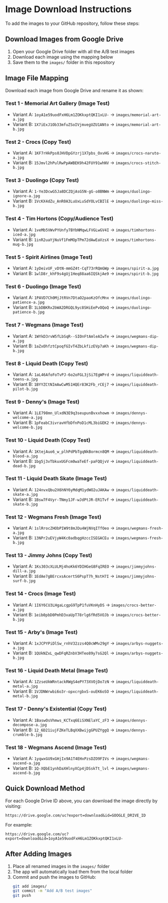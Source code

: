 # Image Download Instructions

To add the images to your GitHub repository, follow these steps:

## Download Images from Google Drive

1. Open your Google Drive folder with all the A/B test images
2. Download each image using the mapping below
3. Save them to the `images/` folder in this repository

## Image File Mapping

Download each image from Google Drive and rename it as shown:

### Test 1 - Memorial Art Gallery (Image Test)
- Variant A: `1oyA1e59uodFxH6Lm1ZOKkxptQKI1xLU-` → `images/memorial-art-a.jpg`
- Variant B: `1X7iExJ1Ob33mfuZSoIVjmvegUZU1ANto` → `images/memorial-art-b.jpg`

### Test 2 - Crocs (Copy Test)
- Variant A: `1KF7rHkPps0JHVDpGYzrj1X7pbs_OxvHG` → `images/crocs-naruto-a.jpg`
- Variant B: `15Jmvl2hPulRwPpAWBEK9h42FUY91whNV` → `images/crocs-stitch-b.jpg`

### Test 3 - Duolingo (Copy Test)
- Variant A: `1-Ye3DcwG5Ja8DCZQjAsG5N-gG-o8BNWm` → `images/duolingo-ignore-a.jpg`
- Variant B: `1VcKX4dZu_AnR0A3LuUxLuSdYOLvCBIlE` → `images/duolingo-miss-b.jpg`

### Test 4 - Tim Hortons (Copy/Audience Test)
- Variant A: `1veMb5VWvPYUnfy7BYbNMqwLFVGLwGV4I` → `images/timhortons-iced-a.jpg`
- Variant B: `1inR2uaYjNuVf1FmMOpTPm72dAwEaVzsX` → `images/timhortons-mug-b.jpg`

### Test 5 - Spirit Airlines (Image Test)
- Variant A: `1yDeivUF_vDtN-mmGZ4t-CqT73rRQmGWp` → `images/spirit-a.jpg`
- Variant B: `1wlD8r_khF9s4gUj1Heq88aa6IQSkjAe9` → `images/spirit-b.jpg`

### Test 6 - Duolingo (Image Test)
- Variant A: `1PAVD7Ch0MjJtRVn7DtaO2paoKzOfcMnx` → `images/duolingo-patience-a.jpg`
- Variant B: `1LbDBKRx2bWA2DRGQL9yc8SHiEePvOQoQ` → `images/duolingo-patience-b.jpg`

### Test 7 - Wegmans (Image Test)
- Variant A: `1WYkD3rvW5fLbSqR--SIOnFtAmleAIwTe` → `images/wegmans-dip-a.jpg`
- Variant B: `1aZxOhfztCpoqfGIvT4ZbLkfizEVp7aKh` → `images/wegmans-dip-b.jpg`

### Test 8 - Liquid Death (Copy Test)
- Variant A: `1aL46AfoFoTvPJ-6o2oFGL3jSi7EgWPrd` → `images/liquiddeath-teens-a.jpg`
- Variant B: `1BYYZCtNImAwCwM51HQEr83K2Fb_rCEj7` → `images/liquiddeath-pilot-b.jpg`

### Test 9 - Denny's (Image Test)
- Variant A: `1LE798mn_UlxdN3E9q3seupunBvxxhowm` → `images/dennys-welcome-a.jpg`
- Variant B: `1pFeabC3ivravHfbDfnPoD1cML3biGEK2` → `images/dennys-welcome-b.jpg`

### Test 10 - Liquid Death (Copy Test)
- Variant A: `1KtejAuo6_w_plhPdPbTgqNkBormcn8QM` → `images/liquiddeath-blood-a.jpg`
- Variant B: `1bg5j3vTbkuxUGFcm0waTeEf-paFQQjvV` → `images/liquiddeath-dead-b.jpg`

### Test 11 - Liquid Death Skate (Image Test)
- Variant A: `124nvxQbu2X6hNY6yMdqM1ydWO2uJAKAw` → `images/liquiddeath-skate-a.jpg`
- Variant B: `1Bsw7F4Vyr-TNmy1JF-wJdPtJR-ER1Tvf` → `images/liquiddeath-skate-b.jpg`

### Test 12 - Wegmans Fresh (Image Test)
- Variant A: `1slRrocZHObPIW9t8mJDu4WjNVqITfOeo` → `images/wegmans-fresh-a.jpg`
- Variant B: `13NPr2uEVjyW4Kc0adbqgHzccISEGACEu` → `images/wegmans-fresh-b.jpg`

### Test 13 - Jimmy Johns (Copy Test)
- Variant A: `1Ks303cXLULMj4hoKk6YDIHGeG8FqIREO` → `images/jimmyjohns-dill-a.jpg`
- Variant B: `1EdAe7gBErcxsAcertS6PspT7h_NstH7I` → `images/jimmyjohns-surf-b.jpg`

### Test 14 - Crocs (Image Test)
- Variant A: `1I6Y6CU3LHgaLcgpG9TpP1fuVKnHyDS` → `images/crocs-better-a.jpg`
- Variant B: `1eib0pbD0PmhD3xaUpT78rlg6fRd5VOJb` → `images/crocs-better-b.jpg`

### Test 15 - Arby's (Image Test)
- Variant A: `1xJCPYPiDlSw_rnhV32zzs4Q0cWMv29gY` → `images/arbys-nuggets-a.jpg`
- Variant B: `1QUkNZxL_qwDFqRZnbV3HTeo89y7sG2Ql` → `images/arbys-nuggets-b.jpg`

### Test 16 - Liquid Death Metal (Image Test)
- Variant A: `1ZzseUkWRntackRWgS4ePY73XVOjDo7zN` → `images/liquiddeath-metal-a.jpg`
- Variant B: `1VJDNWrwbi6o3r-opxcrgbxS-ouEK6oSO` → `images/liquiddeath-metal-b.jpg`

### Test 17 - Denny's Existential (Copy Test)
- Variant A: `1BaswOsVhmws_KCTxq6EiSXNElaYC_zF3` → `images/dennys-decompose-a.jpg`
- Variant B: `12_6D21iujFZKeTLBqXXBwijgGPUZYggQ` → `images/dennys-crumble-b.jpg`

### Test 18 - Wegmans Ascend (Image Test)
- Variant A: `1yqwxGU9xGHjIx9A1T4EHxPzsDZO9FIVs` → `images/wegmans-ascend-a.jpg`
- Variant B: `1Q-XQbE1ynhDaXHlnyXCp4jDSskTt_lvl` → `images/wegmans-ascend-b.jpg`

## Quick Download Method

For each Google Drive ID above, you can download the image directly by visiting:
```
https://drive.google.com/uc?export=download&id=GOOGLE_DRIVE_ID
```

For example:
```
https://drive.google.com/uc?export=download&id=1oyA1e59uodFxH6Lm1ZOKkxptQKI1xLU-
```

## After Adding Images

1. Place all renamed images in the `images/` folder
2. The app will automatically load them from the local folder
3. Commit and push the images to GitHub:
   ```bash
   git add images/
   git commit -m "Add A/B test images"
   git push
   ```
